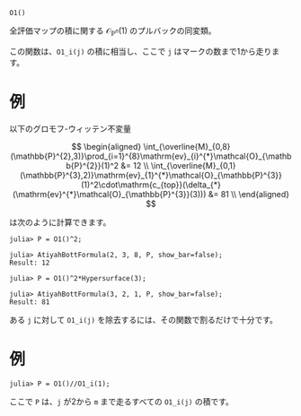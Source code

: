 ```
O1()
```

全評価マップの積に関する $\mathcal{O}_{\mathbb{P}^n}(1)$ のプルバックの同変類。

この関数は、`O1_i(j)` の積に相当し、ここで `j` はマークの数まで1から走ります。

# 例

以下のグロモフ-ウィッテン不変量

$$
\begin{aligned}
\int_{\overline{M}_{0,8}(\mathbb{P}^{2},3)}\prod_{i=1}^{8}\mathrm{ev}_{i}^{*}\mathcal{O}_{\mathbb{P}^{2}}(1)^2 &= 12 \\
\int_{\overline{M}_{0,1}(\mathbb{P}^{3},2)}\mathrm{ev}_{1}^{*}\mathcal{O}_{\mathbb{P}^{3}}(1)^2\cdot\mathrm{c_{top}}(\delta_{*}(\mathrm{ev}^{*}\mathcal{O}_{\mathbb{P}^{3}}(3))) &= 81 \\
\end{aligned}
$$

は次のように計算できます。

```jldoctest; setup = :(using AtiyahBott)
julia> P = O1()^2;

julia> AtiyahBottFormula(2, 3, 8, P, show_bar=false);
Result: 12

julia> P = O1()^2*Hypersurface(3);

julia> AtiyahBottFormula(3, 2, 1, P, show_bar=false);
Result: 81
```

ある `j` に対して `O1_i(j)` を除去するには、その関数で割るだけで十分です。

# 例

```julia-repl
julia> P = O1()//O1_i(1);
```

ここで `P` は、`j` が2から `m` まで走るすべての `O1_i(j)` の積です。
